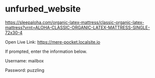 # unfurbed_website

https://sleepaloha.com/organic-latex-mattress/classic-organic-latex-mattress?vrnt=ALOHA-CLASSIC-ORGANIC-LATEX-MATTRESS-SINGLE-72x30-4

Open Live Link:
https://mere-pocket.localsite.io

If prompted, enter the information below.

Username: mailbox

Password: puzzling
